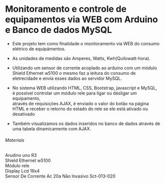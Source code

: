 # Monitoramento e controle de equipamentos via WEB com Arduino e Banco de dados MySQL

- Este projeto tem como finalidade o monitoramento via WEB do consumo elétrico de equipámentos.<br/>
- As unidades de medidas são Amperes, Watts, Kwh(Quilowatt-hora).<br/> 

- Utilizando um sensor de corrente acoplado ao arduino com um módulo Shield Ethernet w5100 o mesmo faz a leitura do consumo de eletrecidade e envia esses dados ao servidor MySQL.<br/>

- No sistema WEB utilizando HTML, CSS, Bootstrap, javascript e MySQL, é possível controlar um módulo rele para ligar ou desligar um equipamento,<br/>
através de requisições AJAX, é enviado o valor do botão na página HTML e receber o retorno do estado do rele se ele está ativado ou desativado<br/>

- Também visualizamos os dados inseridos no banco de dados através de uma tabela dinamicamente com AJAX.<br/>

###### Materiais

Arudino uno R3<br/>
Shield Ethernet w5100<br/>
Módulo rele<br/>
Display Lcd 16x4<br/>
Sensor De Corrente Ac 20a Não Invasivo Sct-013-020<br/>





